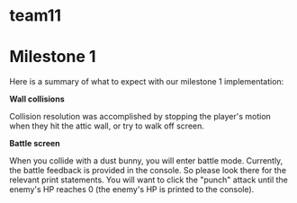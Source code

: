 # team11

# Milestone 1
Here is a summary of what to expect with our milestone 1 implementation:

**Wall collisions**

Collision resolution was accomplished by stopping the player's motion when they hit the attic wall, or try to walk off screen.

**Battle screen**

When you collide with a dust bunny, you will enter battle mode. Currently, the battle feedback is provided in the console.
So please look there for the relevant print statements.
You will want to click the "punch" attack until the enemy's HP reaches 0 (the enemy's HP is printed to the console).
